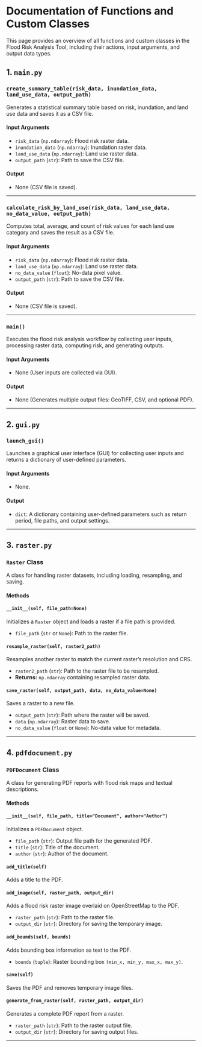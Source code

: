 # Documentation of Functions and Custom Classes

This page provides an overview of all functions and custom classes in the Flood Risk Analysis Tool, including their actions, input arguments, and output data types.

## 1. `main.py`

### **`create_summary_table(risk_data, inundation_data, land_use_data, output_path)`**
Generates a statistical summary table based on risk, inundation, and land use data and saves it as a CSV file.

#### **Input Arguments**
- `risk_data` (`np.ndarray`): Flood risk raster data.
- `inundation_data` (`np.ndarray`): Inundation raster data.
- `land_use_data` (`np.ndarray`): Land use raster data.
- `output_path` (`str`): Path to save the CSV file.

#### **Output**
- None (CSV file is saved).

---

### **`calculate_risk_by_land_use(risk_data, land_use_data, no_data_value, output_path)`**
Computes total, average, and count of risk values for each land use category and saves the result as a CSV file.

#### **Input Arguments**
- `risk_data` (`np.ndarray`): Flood risk raster data.
- `land_use_data` (`np.ndarray`): Land use raster data.
- `no_data_value` (`float`): No-data pixel value.
- `output_path` (`str`): Path to save the CSV file.

#### **Output**
- None (CSV file is saved).

---

### **`main()`**
Executes the flood risk analysis workflow by collecting user inputs, processing raster data, computing risk, and generating outputs.

#### **Input Arguments**
- None (User inputs are collected via GUI).

#### **Output**
- None (Generates multiple output files: GeoTIFF, CSV, and optional PDF).

---

## 2. `gui.py`

### **`launch_gui()`**
Launches a graphical user interface (GUI) for collecting user inputs and returns a dictionary of user-defined parameters.

#### **Input Arguments**
- None.

#### **Output**
- `dict`: A dictionary containing user-defined parameters such as return period, file paths, and output settings.

---

## 3. `raster.py`

### **`Raster` Class**
A class for handling raster datasets, including loading, resampling, and saving.

#### **Methods**

#### **`__init__(self, file_path=None)`**
Initializes a `Raster` object and loads a raster if a file path is provided.

- `file_path` (`str` or `None`): Path to the raster file.

#### **`resample_raster(self, raster2_path)`**
Resamples another raster to match the current raster’s resolution and CRS.

- `raster2_path` (`str`): Path to the raster file to be resampled.
- **Returns:** `np.ndarray` containing resampled raster data.

#### **`save_raster(self, output_path, data, no_data_value=None)`**
Saves a raster to a new file.

- `output_path` (`str`): Path where the raster will be saved.
- `data` (`np.ndarray`): Raster data to save.
- `no_data_value` (`float` or `None`): No-data value for metadata.

---

## 4. `pdfdocument.py`

### **`PDFDocument` Class**
A class for generating PDF reports with flood risk maps and textual descriptions.

#### **Methods**

#### **`__init__(self, file_path, title="Document", author="Author")`**
Initializes a `PDFDocument` object.

- `file_path` (`str`): Output file path for the generated PDF.
- `title` (`str`): Title of the document.
- `author` (`str`): Author of the document.

#### **`add_title(self)`**
Adds a title to the PDF.

#### **`add_image(self, raster_path, output_dir)`**
Adds a flood risk raster image overlaid on OpenStreetMap to the PDF.

- `raster_path` (`str`): Path to the raster file.
- `output_dir` (`str`): Directory for saving the temporary image.

#### **`add_bounds(self, bounds)`**
Adds bounding box information as text to the PDF.

- `bounds` (`tuple`): Raster bounding box `(min_x, min_y, max_x, max_y)`.

#### **`save(self)`**
Saves the PDF and removes temporary image files.

#### **`generate_from_raster(self, raster_path, output_dir)`**
Generates a complete PDF report from a raster.

- `raster_path` (`str`): Path to the raster output file.
- `output_dir` (`str`): Directory for saving output files.

---
